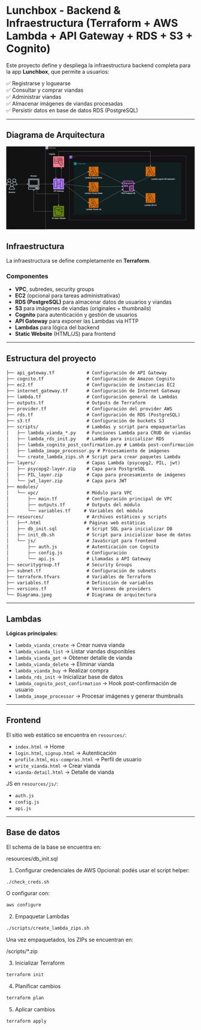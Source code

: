 # Lunchbox - Backend & Infraestructura (Terraform + AWS Lambda + API Gateway + RDS + S3 + Cognito)

Este proyecto define y despliega la infraestructura backend completa para la app **Lunchbox**, que permite a usuarios:

✅ Registrarse y loguearse  
✅ Consultar y comprar viandas  
✅ Administrar viandas  
✅ Almacenar imágenes de viandas procesadas  
✅ Persistir datos en base de datos RDS (PostgreSQL)

---

## Diagrama de Arquitectura

![Diagrama de Arquitectura](diagrams/Diagrama_Cloud.png)

## Infraestructura

La infraestructura se define completamente en **Terraform**.

### Componentes

- **VPC**, subredes, security groups
- **EC2** (opcional para tareas administrativas)
- **RDS (PostgreSQL)** para almacenar datos de usuarios y viandas
- **S3** para imágenes de viandas (originales + thumbnails)
- **Cognito** para autenticación y gestión de usuarios
- **API Gateway** para exponer las Lambdas vía HTTP
- **Lambdas** para lógica del backend
- **Static Website** (HTML/JS) para frontend

---

## Estructura del proyecto

```code/
├── api_gateway.tf            # Configuración de API Gateway
├── cognito.tf                # Configuración de Amazon Cognito
├── ec2.tf                    # Configuración de instancias EC2
├── internet_gateway.tf       # Configuración de Internet Gateway
├── lambda.tf                 # Configuración general de Lambdas
├── outputs.tf                # Outputs de Terraform
├── provider.tf               # Configuración del provider AWS
├── rds.tf                    # Configuración de RDS (PostgreSQL)
├── s3.tf                     # Configuración de buckets S3
├── scripts/                  # Lambdas y script para empaquetarlas
│   ├── lambda_vianda_*.py    # Funciones Lambda para CRUD de viandas
│   ├── lambda_rds_init.py    # Lambda para inicializar RDS
│   ├── lambda_cognito_post_confirmation.py # Lambda post-confirmación
│   ├── lambda_image_processor.py # Procesamiento de imágenes
│   └── create_lambda_zips.sh # Script para crear paquetes Lambda
├── layers/                   # Capas Lambda (psycopg2, PIL, jwt)
│   ├── psycopg2-layer.zip    # Capa para PostgreSQL
│   ├── PIL_layer.zip         # Capa para procesamiento de imágenes
│   └── jwt_layer.zip         # Capa para JWT
├── modules/
│   └── vpc/                  # Módulo para VPC
│       ├── main.tf           # Configuración principal de VPC
│       ├── outputs.tf        # Outputs del módulo
│       └── variables.tf     # Variables del módulo
├── resources/                # Archivos estáticos y scripts
│   ├──*.html                # Páginas web estáticas
│   ├── db_init.sql           # Script SQL para inicializar DB
│   ├── init_db.sh            # Script para inicializar base de datos
│   └── js/                   # JavaScript para frontend
│       ├── auth.js           # Autenticación con Cognito
│       ├── config.js         # Configuración
│       └── api.js            # Llamadas a API Gateway
├── securitygroup.tf          # Security Groups
├── subnet.tf                 # Configuración de subnets
├── terraform.tfvars          # Variables de Terraform
├── variables.tf              # Definición de variables
├── versions.tf               # Versiones de providers
└── Diagrama.jpeg             # Diagrama de arquitectura
```

---

## Lambdas

**Lógicas principales:**

- `lambda_vianda_create` → Crear nueva vianda
- `lambda_vianda_list` → Listar viandas disponibles
- `lambda_vianda_get` → Obtener detalle de vianda
- `lambda_vianda_delete` → Eliminar vianda
- `lambda_vianda_buy` → Realizar compra
- `lambda_rds_init` → Inicializar base de datos
- `lambda_cognito_post_confirmation` → Hook post-confirmación de usuario
- `lambda_image_processor` → Procesar imágenes y generar thumbnails

---

## Frontend

El sitio web estático se encuentra en `resources/`:

- `index.html` → Home
- `login.html`, `signup.html` → Autenticación
- `profile.html`, `mis-compras.html` → Perfil de usuario
- `write_vianda.html` → Crear vianda
- `vianda-detail.html` → Detalle de vianda

JS en `resources/js/`:

- `auth.js`
- `config.js`
- `api.js`

---

## Base de datos

El schema de la base se encuentra en:

resources/db_init.sql

1. Configurar credenciales de AWS
Opcional: podés usar el script helper:

```sh
./check_creds.sh
```

O configurar con:

```sh
aws configure
```

2. Empaquetar Lambdas

```sh
./scripts/create_lambda_zips.sh
```

Una vez empaquetados, los ZIPs se encuentran en:

/scripts/*.zip

3. Inicializar Terraform

```sh
terraform init
```

4. Planificar cambios

```sh
terraform plan
```

5. Aplicar cambios

```sh
terraform apply
```
